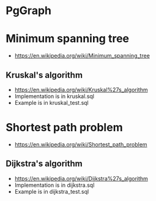 # PgGraph

# Minimum spanning tree
* https://en.wikipedia.org/wiki/Minimum_spanning_tree

## Kruskal's algorithm
* https://en.wikipedia.org/wiki/Kruskal%27s_algorithm
* Implementation is in kruskal.sql
* Example is in kruskal_test.sql

# Shortest path problem
* https://en.wikipedia.org/wiki/Shortest_path_problem

## Dijkstra's algorithm
* https://en.wikipedia.org/wiki/Dijkstra%27s_algorithm
* Implementation is in dijkstra.sql
* Example is in dijkstra_test.sql